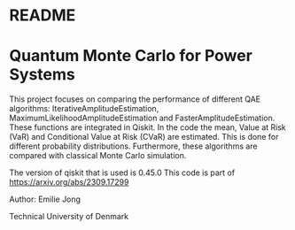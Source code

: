 
# README
# Quantum Monte Carlo for Power Systems

This project focuses on comparing the performance of different QAE algorithms: IterativeAmplitudeEstimation,
MaximumLikelihoodAmplitudeEstimation and
FasterAmplitudeEstimation. These functions are integrated in Qiskit. In the code the mean, Value at Risk (VaR) and Conditional Value at Risk (CVaR) are estimated. This is done for different probability distributions. Furthermore, these algorithms are compared with classical Monte Carlo simulation. 

The version of qiskit that is used is 0.45.0
This code is part of https://arxiv.org/abs/2309.17299

Author: Emilie Jong

Technical University of Denmark

